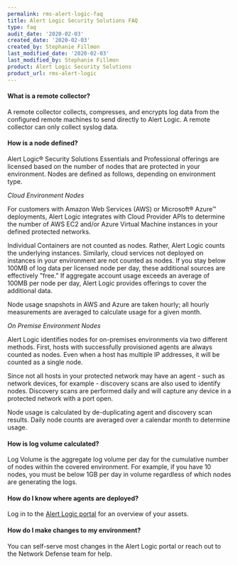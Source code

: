 ```yaml
---
permalink: rms-alert-logic-faq
title: Alert Logic Security Solutions FAQ
type: faq
audit_date: '2020-02-03'
created_date: '2020-02-03'
created_by: Stephanie Fillmon
last_modified_date: '2020-02-03'
last_modified_by: Stephanie Fillmon
product: Alert Logic Security Solutions
product_url: rms-alert-logic
---
```


#### What is a remote collector?

A remote collector collects, compresses, and encrypts log data from the
configured remote machines to send directly to Alert Logic. A remote collector
can only collect syslog data.


#### How is a node defined?

Alert Logic&reg; Security Solutions Essentials and Professional offerings are
licensed based on the number of nodes that are protected in your environment.
Nodes are defined as follows, depending on environment type.

*Cloud Environment Nodes*

For customers with Amazon Web Services (AWS) or Microsoft&reg; Azure&trade;
deployments, Alert Logic integrates with Cloud Provider APIs to determine
the number of AWS EC2 and/or Azure Virtual Machine instances in your defined
protected networks.

Individual Containers are not counted as nodes. Rather, Alert Logic counts
the underlying instances. Similarly, cloud services not deployed on instances
in your environment are not counted as nodes. If you stay below 100MB of log
data per licensed node per day, these additional sources are effectively
"free." If aggregate account usage exceeds an average of 100MB per node per
day, Alert Logic provides offerings to cover the additional data.

Node usage snapshots in AWS and Azure are taken hourly; all hourly measurements
are averaged to calculate usage for a given month.

*On Premise Environment Nodes*

Alert Logic identifies nodes for on-premises environments via two different
methods. First, hosts with successfully provisioned agents are always counted
as nodes. Even when a host has multiple IP addresses, it will be counted as a
single node.

Since not all hosts in your protected network may have an agent - such as
network devices, for example - discovery scans are also used to identify
nodes. Discovery scans are performed daily and will capture any device in a
protected network with a port open.

Node usage is calculated by de-duplicating agent and discovery scan results.
Daily node counts are averaged over a calendar month to determine usage.

#### How is log volume calculated?

Log Volume is the aggregate log volume per day for the cumulative number of nodes
within the covered environment. For example, if you have 10 nodes, you must be
below 1GB per day in volume regardless of which nodes are generating the logs.

#### How do I know where agents are deployed?

Log in to the [Alert Logic portal](https://invision.alertlogic.net) for an
overview of your assets.

#### How do I make changes to my environment?

You can self-serve most changes in the Alert Logic portal or reach out to
the Network Defense team for help.
